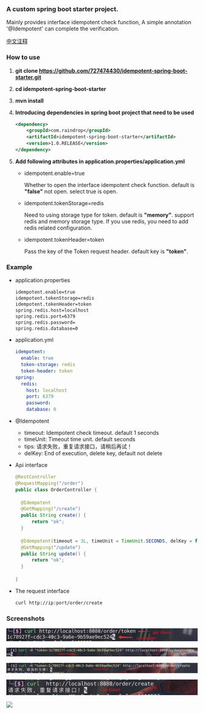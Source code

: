 ### A custom spring boot starter project.

Mainly provides interface idempotent check function, A simple annotation '@Idempotent' can complete the verification.

[中文注释](./README_CN.md)

### How to use

1. **git clone https://github.com/727474430/idempotent-spring-boot-starter.git**

2. **cd idempotent-spring-boot-starter**

3. **mvn install**

4. **Introducing dependencies in spring boot project that need to be used**

   ```xml
   <dependency>
       <groupId>com.raindrop</groupId>
       <artifactId>idempotent-spring-boot-starter</artifactId>
       <version>1.0.RELEASE</version>
   </dependency>
   ```

5. **Add following attributes in application.properties/application.yml**

    * idempotent.enable=true

      Whether to open the interface idempotent check function. default is **"false"** not open. select true is open.

    * idempotent.tokenStorage=redis

      Need to using storage type for token. default is **"memory"**. support redis and memory storage type. If you use
      redis, you need to add redis related configuration.

    * idempotent.tokenHeader=token

      Pass the key of the Token request header. default key is **"token"**.

### Example

* application.properties

  ```properties
  idempotent.enable=true
  idempotent.tokenStorage=redis
  idempotent.tokenHeader=token
  spring.redis.host=localhost
  spring.redis.port=6379
  spring.redis.password=
  spring.redis.database=0
  ```

* application.yml

  ```yaml
  idempotent:
    enable: true
    token-storage: redis
    token-header: token
  spring:
    redis:
      host: localhost
      port: 6379
      password:
      database: 0
  ```

* @Idempotent
    - timeout: Idempotent check timeout. default 1 seconds
    - timeUnit: Timeout time unit. default seconds
    - tips: 请求失败，重复请求接口，请稍后再试！
    - delKey: End of execution, delete key, default not delete

* Api interface

  ```java
  @RestController
  @RequestMapping("/order")
  public class OrderController {
  
    @Idempotent
    @GetMapping("/create")
    public String create() {
        return "ok";
    }
  
    @Idempotent(timeout = 3L, timeUnit = TimeUnit.SECONDS, delKey = false)
    @GetMapping("/update")
    public String update() {
        return "ok";
    }
  
  }
  ```

* The request interface

  ```bash
  curl http://ip:port/order/create
  ```

### Screenshots

![get-token](src/main/resources/img/get-token.png)

![token-header](src/main/resources/img/token-header.png)

![repeat-token](src/main/resources/img/repeat-token.png)

![no-token](src/main/resources/img/no-token.png)

[![](https://jitpack.io/v/727474430/idempotent-spring-boot-starter.svg)](https://jitpack.io/#727474430/idempotent-spring-boot-starter)
